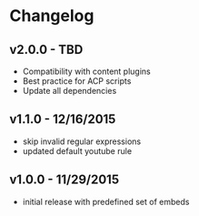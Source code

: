 # Changelog

## v2.0.0 - TBD

- Compatibility with content plugins
- Best practice for ACP scripts
- Update all dependencies

## v1.1.0 - 12/16/2015

- skip invalid regular expressions
- updated default youtube rule

## v1.0.0 - 11/29/2015

- initial release with predefined set of embeds